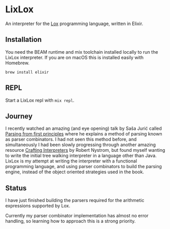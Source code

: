 # LixLox

An interpreter for the [Lox](https://craftinginterpreters.com/the-lox-language.html)
programming language, written in Elixir.

## Installation

You need the BEAM runtime and mix toolchain installed locally to run the LixLox interpreter.
If you are on macOS this is installed easily with Homebrew.

```
brew install elixir
```

## REPL

Start a LixLox repl with `mix repl`.

## Journey

I recently watched an amazing (and eye opening) talk by Saša Jurić called
[Parsing from first principles](https://youtu.be/xNzoerDljjo?si=_6cGS0hWjO0QA822)
where he explains a method of parsing known as parser combinators. I had not seen this method before, and
simultaneously I had been slowly progressing through another amazing resource
[Crafting Interpreters](https://craftinginterpreters.com) by Robert Nystrom, but found myself wanting to write the
initial tree walking interpreter in a language other than Java. LixLox is my attempt at writing the interpreter with a
functional programming language, and using parser combinators to build the parsing engine, instead of the object
oriented strategies used in the book.

## Status

I have just finished building the parsers required for the arithmetic expressions supported by Lox.

Currently my parser combinator implementation has almost no error handling, so learning how to approach this
is a strong priority.
